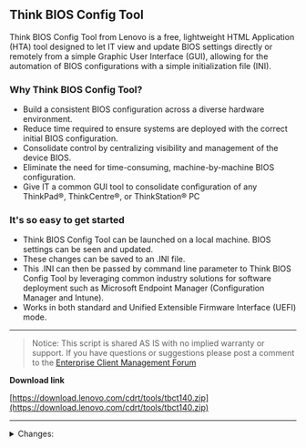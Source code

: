 ## Think BIOS Config Tool   <!-- {docsify-ignore} -->

Think BIOS Config Tool from Lenovo is a free, lightweight HTML Application (HTA) tool designed to let IT view and update BIOS settings directly or remotely from a simple Graphic User Interface (GUI), allowing for the automation of BIOS configurations with a simple initialization file (INI).

### Why Think BIOS Config Tool? <!-- {docsify-ignore} -->

- Build a consistent BIOS configuration across a diverse hardware environment.
- Reduce time required to ensure systems are deployed with the correct initial BIOS configuration.
- Consolidate control by centralizing visibility and management of the device BIOS.
- Eliminate the need for time-consuming, machine-by-machine BIOS configuration.
- Give IT a common GUI tool to consolidate configuration of any ThinkPad®, ThinkCentre®, or ThinkStation® PC

### It's so easy to get started <!-- {docsify-ignore} -->

- Think BIOS Config Tool can be launched on a local machine. BIOS settings can be seen and updated.
- These changes can be saved to an .INI file.
- This .INI can then be passed by command line parameter to Think BIOS Config Tool by leveraging common industry solutions for software deployment such as Microsoft Endpoint Manager (Configuration Manager and Intune).
- Works in both standard and Unified Extensible Firmware Interface (UEFI) mode.

---

>Notice: This script is shared AS IS with no implied warranty or support.  If you have questions or suggestions please post a comment to the [Enterprise Client Management Forum](http://forums.lenovo.com/t5/Enterprise-Management-Board/bd-p/sa01_eg)

**Download link**

[https://download.lenovo.com/cdrt/tools/tbct140.zip](https://download.lenovo.com/cdrt/tools/tbct140.zip)

---

<details>
<summary>Changes:</summary>
1.40: Support complex passwords on ThinkPad

1.35: Fix for handling 'show only' settings.

1.34: Fix for condition to prevent popup if passwords don't match. Return Code 3 will represent passwords not matching.

1.33: Fix for setting defaults via GUI and command line when password is present

1.32: Fix for password validity check showing during unattended deployment; Fix for reserved WMI settings

1.31: Updated to handle new ThinkCentre models

1.30: Added command line option to disable log file creation

1.28: Added password validity check; Added support for creating a System Deployment Mode password file

1.26: Fixed issue applying config file to machine using plain text SVP

1.25: Fixed bug on no supervisor password applying the first setting from a file.

1.22: Logging. Automatic detection of the supervisor password

1.21:  Fixed issue when running by command line and a duplicate setting is reported from BIOS

1.20:  Bug fix for not showing settings correctly when connecting remotely from laptop to a desktop

1.19:  Bug fix on alarm times; bug fix on password div not disappearing; removed auto-generated key and added button to generate a key; updated picture in guide

1.17:  Bug fix on boot order export when the changes haven't been saved

v1.16:  Added support to change the supervisor password. Added support to create a supervisor password change file

1.15:  Fixed the export of Alarm Time and Date

1.14:  Improved handling of boot order on certain ThinkStation/ThinkCentre models; added version to title

1.11:  Added command line option to change back to default settings - Eg. ThinkBiosConfig.hta “default=true” 

</details>